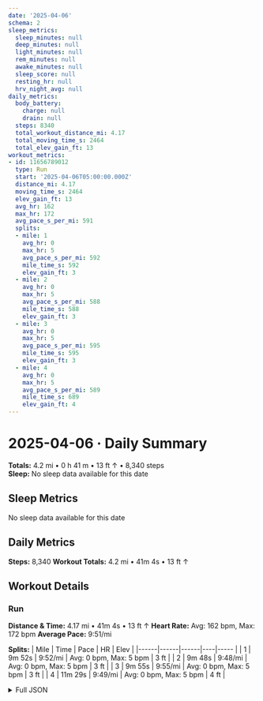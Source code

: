 ```yaml
---
date: '2025-04-06'
schema: 2
sleep_metrics:
  sleep_minutes: null
  deep_minutes: null
  light_minutes: null
  rem_minutes: null
  awake_minutes: null
  sleep_score: null
  resting_hr: null
  hrv_night_avg: null
daily_metrics:
  body_battery:
    charge: null
    drain: null
  steps: 8340
  total_workout_distance_mi: 4.17
  total_moving_time_s: 2464
  total_elev_gain_ft: 13
workout_metrics:
- id: 11656789012
  type: Run
  start: '2025-04-06T05:00:00.000Z'
  distance_mi: 4.17
  moving_time_s: 2464
  elev_gain_ft: 13
  avg_hr: 162
  max_hr: 172
  avg_pace_s_per_mi: 591
  splits:
  - mile: 1
    avg_hr: 0
    max_hr: 5
    avg_pace_s_per_mi: 592
    mile_time_s: 592
    elev_gain_ft: 3
  - mile: 2
    avg_hr: 0
    max_hr: 5
    avg_pace_s_per_mi: 588
    mile_time_s: 588
    elev_gain_ft: 3
  - mile: 3
    avg_hr: 0
    max_hr: 5
    avg_pace_s_per_mi: 595
    mile_time_s: 595
    elev_gain_ft: 3
  - mile: 4
    avg_hr: 0
    max_hr: 5
    avg_pace_s_per_mi: 589
    mile_time_s: 689
    elev_gain_ft: 4
---
```

# 2025-04-06 · Daily Summary
**Totals:** 4.2 mi • 0 h 41 m • 13 ft ↑ • 8,340 steps  
**Sleep:** No sleep data available for this date

## Sleep Metrics
No sleep data available for this date

## Daily Metrics
**Steps:** 8,340
**Workout Totals:** 4.2 mi • 41m 4s • 13 ft ↑

## Workout Details
### Run
**Distance & Time:** 4.17 mi • 41m 4s • 13 ft ↑
**Heart Rate:** Avg: 162 bpm, Max: 172 bpm
**Average Pace:** 9:51/mi

**Splits:**
| Mile | Time | Pace | HR | Elev |
|------|------|------|----|----- |
| 1 | 9m 52s | 9:52/mi | Avg: 0 bpm, Max: 5 bpm | 3 ft |
| 2 | 9m 48s | 9:48/mi | Avg: 0 bpm, Max: 5 bpm | 3 ft |
| 3 | 9m 55s | 9:55/mi | Avg: 0 bpm, Max: 5 bpm | 3 ft |
| 4 | 11m 29s | 9:49/mi | Avg: 0 bpm, Max: 5 bpm | 4 ft |


<details>
<summary>Full JSON</summary>

```json
{
  "date": "2025-04-06",
  "schema": 2,
  "sleep_metrics": {
    "sleep_minutes": null,
    "deep_minutes": null,
    "light_minutes": null,
    "rem_minutes": null,
    "awake_minutes": null,
    "sleep_score": null,
    "resting_hr": null,
    "hrv_night_avg": null
  },
  "daily_metrics": {
    "body_battery": {
      "charge": null,
      "drain": null
    },
    "steps": 8340,
    "total_workout_distance_mi": 4.17,
    "total_moving_time_s": 2464,
    "total_elev_gain_ft": 13
  },
  "workout_metrics": [
    {
      "id": 11656789012,
      "type": "Run",
      "start": "2025-04-06T05:00:00.000Z",
      "distance_mi": 4.17,
      "moving_time_s": 2464,
      "elev_gain_ft": 13,
      "avg_hr": 162,
      "max_hr": 172,
      "avg_pace_s_per_mi": 591,
      "splits": [
        {
          "mile": 1,
          "avg_hr": 0,
          "max_hr": 5,
          "avg_pace_s_per_mi": 592,
          "mile_time_s": 592,
          "elev_gain_ft": 3
        },
        {
          "mile": 2,
          "avg_hr": 0,
          "max_hr": 5,
          "avg_pace_s_per_mi": 588,
          "mile_time_s": 588,
          "elev_gain_ft": 3
        },
        {
          "mile": 3,
          "avg_hr": 0,
          "max_hr": 5,
          "avg_pace_s_per_mi": 595,
          "mile_time_s": 595,
          "elev_gain_ft": 3
        },
        {
          "mile": 4,
          "avg_hr": 0,
          "max_hr": 5,
          "avg_pace_s_per_mi": 589,
          "mile_time_s": 689,
          "elev_gain_ft": 4
        }
      ]
    }
  ]
}
```
</details>
